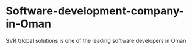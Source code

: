 # Software-development-company-in-Oman
SVR Global solutions is one of the leading software developers in Oman
